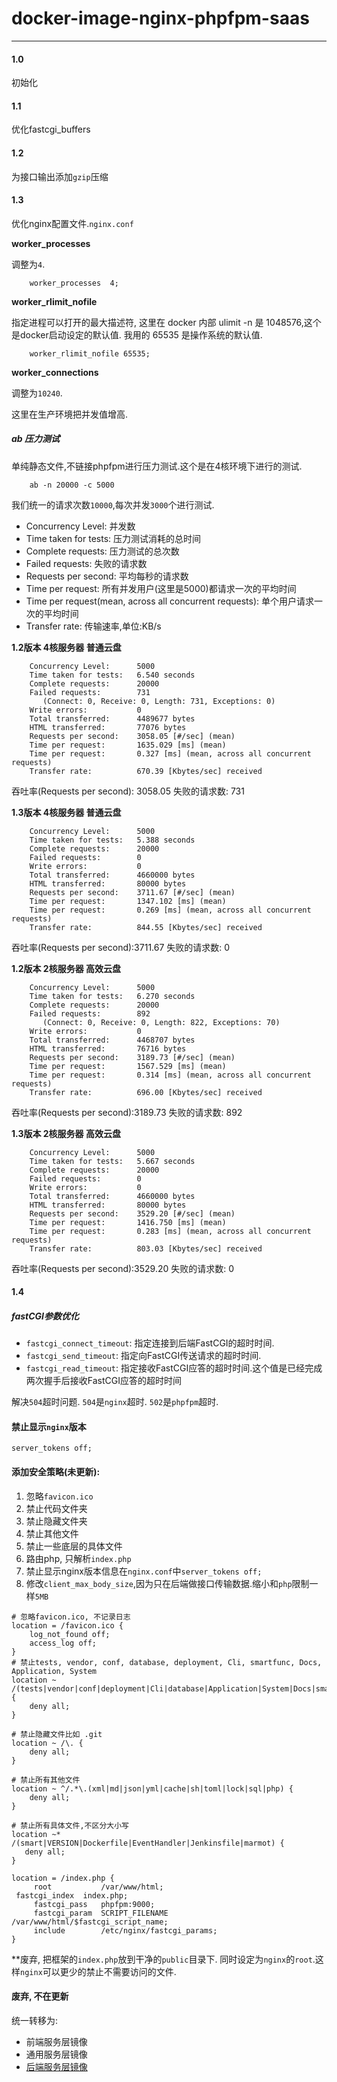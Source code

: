 # docker-image-nginx-phpfpm-saas

---

#### 1.0

初始化

#### 1.1

优化fastcgi_buffers

#### 1.2

为接口输出添加`gzip`压缩

#### 1.3

优化nginx配置文件.`nginx.conf`

**worker_processes**

调整为`4`.

		worker_processes  4;

**worker_rlimit_nofile**

指定进程可以打开的最大描述符, 这里在 docker 内部 ulimit -n 是 1048576,这个是docker启动设定的默认值.
我用的 65535 是操作系统的默认值.

		worker_rlimit_nofile 65535;
		
**worker_connections**

调整为`10240`.

这里在生产环境把并发值增高.

##### ab 压力测试

单纯静态文件,不链接phpfpm进行压力测试.这个是在4核环境下进行的测试.


		ab -n 20000 -c 5000

我们统一的请求次数`10000`,每次并发`3000`个进行测试.		
* Concurrency Level: 并发数
* Time taken for tests: 压力测试消耗的总时间
* Complete requests: 压力测试的总次数
* Failed requests: 失败的请求数
* Requests per second: 平均每秒的请求数
* Time per request: 所有并发用户(这里是5000)都请求一次的平均时间
* Time per request(mean, across all concurrent requests): 单个用户请求一次的平均时间
* Transfer rate: 传输速率,单位:KB/s

		
**1.2版本 4核服务器 普通云盘**
	
		Concurrency Level:      5000
		Time taken for tests:   6.540 seconds
		Complete requests:      20000
		Failed requests:        731
		   (Connect: 0, Receive: 0, Length: 731, Exceptions: 0)
		Write errors:           0
		Total transferred:      4489677 bytes
		HTML transferred:       77076 bytes
		Requests per second:    3058.05 [#/sec] (mean)
		Time per request:       1635.029 [ms] (mean)
		Time per request:       0.327 [ms] (mean, across all concurrent requests)
		Transfer rate:          670.39 [Kbytes/sec] received

吞吐率(Requests per second): 3058.05
失败的请求数: 731

**1.3版本 4核服务器 普通云盘**

		Concurrency Level:      5000
		Time taken for tests:   5.388 seconds
		Complete requests:      20000
		Failed requests:        0
		Write errors:           0
		Total transferred:      4660000 bytes
		HTML transferred:       80000 bytes
		Requests per second:    3711.67 [#/sec] (mean)
		Time per request:       1347.102 [ms] (mean)
		Time per request:       0.269 [ms] (mean, across all concurrent requests)
		Transfer rate:          844.55 [Kbytes/sec] received
		
吞吐率(Requests per second):3711.67
失败的请求数: 0

**1.2版本 2核服务器 高效云盘**

		Concurrency Level:      5000
		Time taken for tests:   6.270 seconds
		Complete requests:      20000
		Failed requests:        892
		   (Connect: 0, Receive: 0, Length: 822, Exceptions: 70)
		Write errors:           0
		Total transferred:      4468707 bytes
		HTML transferred:       76716 bytes
		Requests per second:    3189.73 [#/sec] (mean)
		Time per request:       1567.529 [ms] (mean)
		Time per request:       0.314 [ms] (mean, across all concurrent requests)
		Transfer rate:          696.00 [Kbytes/sec] received
		
吞吐率(Requests per second):3189.73
失败的请求数: 892

**1.3版本 2核服务器 高效云盘**

		Concurrency Level:      5000
		Time taken for tests:   5.667 seconds
		Complete requests:      20000
		Failed requests:        0
		Write errors:           0
		Total transferred:      4660000 bytes
		HTML transferred:       80000 bytes
		Requests per second:    3529.20 [#/sec] (mean)
		Time per request:       1416.750 [ms] (mean)
		Time per request:       0.283 [ms] (mean, across all concurrent requests)
		Transfer rate:          803.03 [Kbytes/sec] received
		
吞吐率(Requests per second):3529.20
失败的请求数: 0


#### 1.4

##### fastCGI参数优化

* `fastcgi_connect_timeout`: 指定连接到后端FastCGI的超时时间.
* `fastcgi_send_timeout`: 指定向FastCGI传送请求的超时时间.
* `fastcgi_read_timeout`: 指定接收FastCGI应答的超时时间.这个值是已经完成两次握手后接收FastCGI应答的超时时间

解决`504`超时问题. `504`是`nginx`超时. `502`是`phpfpm`超时.

#### 禁止显示`nginx`版本

`server_tokens off;`

#### 添加安全策略(未更新):

1. 忽略`favicon.ico`
2. 禁止代码文件夹
3. 禁止隐藏文件夹
4. 禁止其他文件
5. 禁止一些底层的具体文件
6. 路由php, 只解析`index.php`
7. 禁止显示nginx版本信息在`nginx.conf`中`server_tokens off;`
8. 修改`client_max_body_size`,因为只在后端做接口传输数据.缩小和`php`限制一样`5MB`

```shell
# 忽略favicon.ico, 不记录日志 
location = /favicon.ico {
    log_not_found off;
    access_log off;
}
# 禁止tests, vendor, conf, database, deployment, Cli, smartfunc, Docs, Application, System
location ~ /(tests|vendor|conf|deployment|Cli|database|Application|System|Docs|smartfunc)/ {
    deny all;
}

# 禁止隐藏文件比如 .git
location ~ /\. {
    deny all;
}

# 禁止所有其他文件
location ~ ^/.*\.(xml|md|json|yml|cache|sh|toml|lock|sql|php) {
    deny all;
}

# 禁止所有具体文件,不区分大小写
location ~* /(smart|VERSION|Dockerfile|EventHandler|Jenkinsfile|marmot) {
   deny all;
}

location = /index.php {
     root           /var/www/html;
 fastcgi_index  index.php;
     fastcgi_pass   phpfpm:9000;
     fastcgi_param  SCRIPT_FILENAME /var/www/html/$fastcgi_script_name;
     include        /etc/nginx/fastcgi_params;
}
```

**废弃, 把框架的`index.php`放到干净的`public`目录下. 同时设定为`nginx`的`root`.这样`nginx`可以更少的禁止不需要访问的文件.

#### 废弃, 不在更新

统一转移为:

* 前端服务层镜像
* 通用服务层镜像
* [后端服务层镜像](https://github.com/chloroplast1983/docker-image-nginx-end)